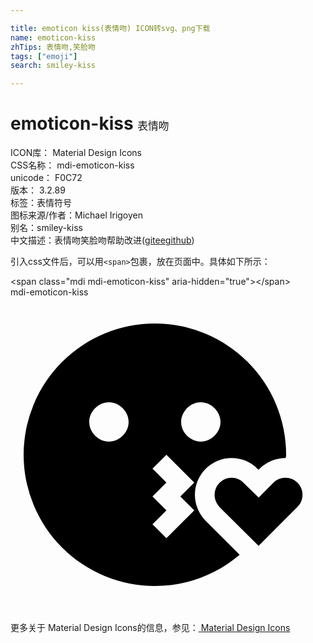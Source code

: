 ```yaml
---

title: emoticon kiss(表情吻) ICON转svg、png下载
name: emoticon-kiss
zhTips: 表情吻,笑脸吻
tags: ["emoji"]
search: smiley-kiss

---
```


# emoticon-kiss  <small style="font-size: 60%;font-weight: 100">表情吻</small>


<div class="detail-page">
<p>
<span>
ICON库：
<span class="badge-secondary badge">Material Design Icons</span> 
</span>
<br/>
<span>
CSS名称：
<span class="badge-secondary badge">mdi-emoticon-kiss</span> 
</span>
<br/>
<span>
unicode：
<span class="badge-secondary badge">F0C72</span> 
<copy-btn content='F0C72' btn-title=""></copy-btn>
<copy-btn :content='String.fromCodePoint(parseInt("F0C72", 16))' btn-title="复制U"></copy-btn>
</span>
<br/>
<span>
版本：
<span class="badge-secondary badge">3.2.89</span> 
</span><br/><span>标签：<span class="badge-light badge"><router-link to="/tags/emoji.html">表情符号</router-link></span></span>
<br/>
<span>图标来源/作者：<span class="badge-light badge">Michael Irigoyen</span></span> 
<br/>
<span>别名：<span class="badge-light badge">smiley-kiss</span></span><br/><span class="zh-detail">中文描述：<span class="badge-primary badge">表情吻</span><span class="badge-primary badge">笑脸吻</span><span class="help-link"><span>帮助改进</span>(<a href="https://gitee.com/liuwave/icon-helper/edit/master/json/material/emoticon-kiss.json" target="_blank" rel="noopener noreferrer">gitee</a><a href="https://github.com/liuwave/icon-helper/edit/master/json/material/emoticon-kiss.json" target="_blank" rel="noopener noreferrer">github</a></span>)</span><br/>
</p>
</div>
<div class="alert alert-dark">
  <i class="mdi mdi-emoticon-kiss mdi-48px"></i>
  <i class="mdi mdi-emoticon-kiss mdi-36px"></i>
  <i class="mdi mdi-emoticon-kiss mdi-24px"></i>
  <i class="mdi mdi-emoticon-kiss mdi-18px"></i>
</div>
<div>
  <p>引入css文件后，可以用<code>&lt;span&gt;</code>包裹，放在页面中。具体如下所示：    
  </p>
  <div class="alert alert-primary" style="font-size: 14px">
    &lt;span class="mdi mdi-emoticon-kiss" aria-hidden="true"&gt;&lt;/span&gt;
    <copy-btn content='<span class="mdi mdi-emoticon-kiss" aria-hidden="true"></span>'></copy-btn>
  </div>
  <div class="alert alert-secondary">
    <i class="mdi mdi-emoticon-kiss"
    style="font-size: 24px"
    aria-hidden="true"></i> mdi-emoticon-kiss
    <copy-btn content="mdi-emoticon-kiss" btn-title="复制图标名称"></copy-btn>
  </div>
</div>
<div id="svg" class="svg-wrap">
<svg xmlns="http://www.w3.org/2000/svg" viewBox="0 0 24 24"><path d="M18.9,18.94L15.94,16C15.76,15.79 15.55,15.5 15.55,15.05A1.3,1.3 0 0,1 16.85,13.75C17.19,13.75 17.53,13.89 17.77,14.15L18.91,15.26L20.03,14.13C20.27,13.89 20.61,13.75 20.95,13.75A1.3,1.3 0 0,1 22.25,15.05C22.25,15.39 22.11,15.73 21.87,15.97L18.9,18.94M17.46,19.62C15.72,21.1 13.47,22 11,22A10,10 0 0,1 1,12A10,10 0 0,1 11,2A10,10 0 0,1 21,12C21,12.09 21,12.17 20.95,12.25C20.21,12.25 19.5,12.55 18.97,13.07L18.9,13.14L18.84,13.09C18.32,12.55 17.6,12.25 16.85,12.25A2.8,2.8 0 0,0 14.05,15.05C14.05,15.78 14.34,16.5 14.87,17.03L17.46,19.62M13,9.5C13,10.3 13.7,11 14.5,11C15.3,11 16,10.3 16,9.5C16,8.7 15.3,8 14.5,8C13.7,8 13,8.7 13,9.5M9,9.5C9,8.7 8.3,8 7.5,8C6.7,8 6,8.7 6,9.5C6,10.3 6.7,11 7.5,11C8.3,11 9,10.3 9,9.5M12.94,15.18L14,14.12L11.88,12L10.82,13.06L11.88,14.12L10.82,15.18L11.88,16.24L10.82,17.3L11.88,18.36L14,16.24L12.94,15.18Z" /></svg>
</div>
<detail full-name='mdi-emoticon-kiss'></detail>
    
<div><p>更多关于 Material Design Icons的信息，参见：<a target="_blank" href="https://iconhelper.cn/material.html"> Material Design Icons</a>
</p></div>
